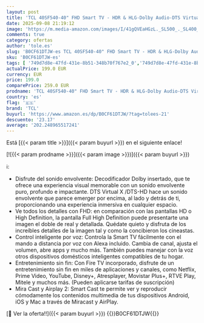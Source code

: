 ```yaml
---
layout: post
title: 'TCL 40SF540-40" FHD Smart TV - HDR & HLG-Dolby Audio-DTS Virtual X/DTS-HD-Metal Bezel-Less-Dual-Band WiFi 5-with Fire OS 7 System'
date: 2025-09-08 21:19:12
image: 'https://m.media-amazon.com/images/I/41gQVEaHGzL._SL500_._SL400_.jpg'
comments: true
category: ofertas
author: 'tole.es'
slug: 'B0CF61DTJW-es TCL 40SF540-40" FHD Smart TV - HDR & HLG-Dolby Audio-DTS...'
sku: 'B0CF61DTJW-es'
tags: [ '749d7d8e-47fd-431e-8b51-348b70f767e2_0','749d7d8e-47fd-431e-8b51-348b70f767e2_101','749d7d8e-47fd-431e-8b51-348b70f767e2_401','749d7d8e-47fd-431e-8b51-348b70f767e2_9001','Arborist Merchandising Root','Asequibilidad y Pantallas Compactas','Electrónica','Fire TV','Gaming TVs','Los favoritos de nuestros clientes: Electrónica','Self Service','Servicios Heavy and Bulky','Special Features Stores','TV < 43"','TV, para cualquier necesidad','TV, vídeo y home cinema','Televisores','smart','tcl','tv','🇪🇸', ]
actualPrice: 199.0 EUR
currency: EUR
price: 199.0
comparePrice: 259.0 EUR
prodname: 'TCL 40SF540-40" FHD Smart TV - HDR & HLG-Dolby Audio-DTS Virtual X/DTS-HD-Metal Bezel-Less-Dual-Band WiFi 5-with Fire OS 7 System'
country: 'es'
flag: '🇪🇸'
brand: 'TCL'
buyurl: 'https://www.amazon.es/dp/B0CF61DTJW/?tag=tolees-21'
descuento: '23.17'
average: '202.248965517241'
---
```


Está [{{< param title >}}]({{< param buyurl >}}) en el siguiente enlace!

[![{{< param prodname >}}]({{< param image >}})]({{< param buyurl >}})

ℹ️:

- Disfrute del sonido envolvente: Decodificador Dolby insertado, que te ofrece una experiencia visual memorable con un sonido envolvente puro, profundo e impactante. DTS Virtual X /DTS-HD hace un sonido envolvente que parece emerger por encima, al lado y detrás de ti, proporcionando una experiencia inmersiva en cualquier espacio.
- Ve todos los detalles con FHD: en comparación con las pantallas HD o High Definition, la pantalla Full High Definition puede presentarte una imagen el doble de real y detallada. Quédate quieto y disfruta de los increíbles detalles de la imagen tal y como la concibieron los cineastas.
- Control inteligente por voz: Controla la Smart TV fácilmente con el mando a distancia por voz con Alexa incluido. Cambia de canal, ajusta el volumen, abre apps y mucho más. También puedes manejar con la voz otros dispositivos domésticos inteligentes compatibles de tu hogar.
- Entretenimiento sin fin: Con Fire TV incorporado, disfrute de un entretenimiento sin fin en miles de aplicaciones y canales, como Netflix, Prime Video, YouTube, Disney+, Atresplayer, Movistar Plus+, RTVE Play, Mitele y muchos más. (Pueden aplicarse tarifas de suscripción)
- Mira Cast y Airplay 2: Smart Cast te permite ver y reproducir cómodamente los contenidos multimedia de tus dispositivos Android, iOS y Mac a través de Miracast y AirPlay.

[🛒 Ver la oferta!!]({{< param buyurl >}})
{{<world>}}B0CF61DTJW{{</world>}}
